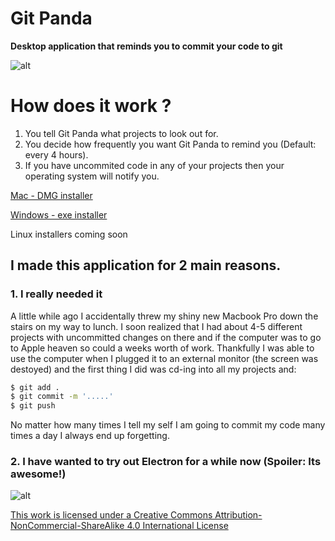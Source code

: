 # Git Panda

**Desktop application that reminds you to commit your code to git**
 
![alt](https://tweecode.com/icloud/images/olitomas/5461l1507729713.png?size=750x_)

# How does it work ?
1. You tell Git Panda what projects to look out for.
2. You decide how frequently you want Git Panda to remind you (Default: every 4 hours).
3. If you have uncommited code in any of your projects then your operating system will notify you.

[Mac - DMG installer](https://drive.google.com/open?id=0BzLQvGkC19hXc2FETGw5VmVxUjg)

[Windows - exe installer](https://drive.google.com/open?id=0BzLQvGkC19hXeGhMd1BDbkZEY2c)

Linux installers coming soon

## I made this application for 2 main reasons.

### 1. I really needed it
A little while ago I accidentally threw my shiny new Macbook Pro down the stairs on my way to lunch. I soon realized that I had about 4-5 different projects with uncommitted changes on there and if the computer was to go to Apple heaven so could a weeks worth of work. Thankfully I was able to use the computer when I plugged it to an external monitor (the screen was destoyed) and the first thing I did was cd-ing into all my projects and:

```bash
$ git add .
$ git commit -m '.....'
$ git push
```

No matter how many times I tell my self I am going to commit my code many times a day I always end up forgetting.

### 2. I have wanted to try out Electron for a while now (Spoiler: Its awesome!)


![alt](https://i.creativecommons.org/l/by-nc-sa/4.0/88x31.png)


[This work is licensed under a Creative Commons Attribution-NonCommercial-ShareAlike 4.0 International License](http://creativecommons.org/licenses/by-nc-sa/4.0/)